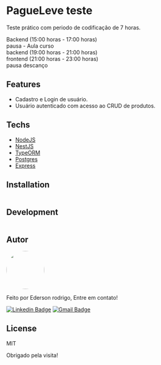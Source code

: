 # PagueLeve teste

Teste prático com periodo de codificação de 7 horas.

Backend (15:00 horas - 17:00 horas) <br />
pausa - Aula curso  <br />
backend (19:00 horas - 21:00 horas) <br />
frontend (21:00 horas - 23:00 horas) <br />
pausa descanço <br />

## Features

- Cadastro e Login de usuário.
- Usuário autenticado com acesso ao CRUD de produtos.

## Techs

- [NodeJS](https://nodejs.org/en/) 
- [NestJS](https://nestjs.com/)
- [TypeORM](https://typeorm.io/)
- [Postgres](https://www.postgresql.org/)
- [Express](https://expressjs.com/pt-br/) 

## Installation

```sh

```
## Development

```sh

```

## Autor

<a href="https://github.com/edersonrdg">
 <img style="border-radius: 50%;" src="https://avatars.githubusercontent.com/u/60035985?s=460&u=3f67302dcc7cc3e33a51c71ad77fba31d6d2f6e1&v=4" width="100px;" alt=""/>
 <br />
 </a>


Feito por Ederson rodrigo, Entre em contato!

[![Linkedin Badge](https://img.shields.io/badge/-edersonsl-blue?style=flat-square&logo=Linkedin&logoColor=white&link=https://www.linkedin.com/in/edersonsl/)](https://www.linkedin.com/in/edersonsl/)
[![Gmail Badge](https://img.shields.io/badge/-edersonrodrigo31@gmail.com-c14438?style=flat-square&logo=Gmail&logoColor=white&link=mailto:edersonrodrigo31@gmail.com)](mailto:edersonrodrigo31@gmail.com)

## License

MIT

Obrigado pela visita!
